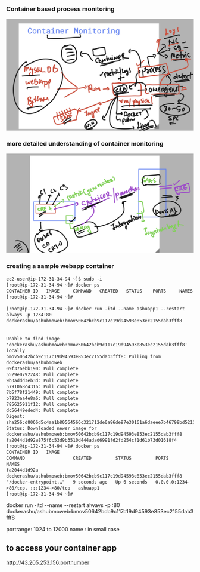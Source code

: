 ### Container based process monitoring 

<img src="c1.png">

### more detailed understanding of container monitoring

<img src="c2.png">

### creating a sample webapp container 

```
ec2-user@ip-172-31-34-94 ~]$ sudo -i
[root@ip-172-31-34-94 ~]# docker ps
CONTAINER ID   IMAGE     COMMAND   CREATED   STATUS    PORTS     NAMES
[root@ip-172-31-34-94 ~]# 

[root@ip-172-31-34-94 ~]# docker run -itd --name ashuapp1 --restart always -p 1234:80 dockerashu/ashubmoweb:bmov50642bcb9c117c19d94593e853ec2155dab3fff8


Unable to find image 'dockerashu/ashubmoweb:bmov50642bcb9c117c19d94593e853ec2155dab3fff8' locally
bmov50642bcb9c117c19d94593e853ec2155dab3fff8: Pulling from dockerashu/ashubmoweb
09f376ebb190: Pull complete 
5529e0792248: Pull complete 
9b3addd3eb3d: Pull complete 
57910a8c4316: Pull complete 
7b5f78f21449: Pull complete 
b7923aa4e8a6: Pull complete 
785625911f12: Pull complete 
dc56449eded4: Pull complete 
Digest: sha256:d8066d5c4aa1b80564566c321712de0a86de97e30161a6daeee7b46798bd5215
Status: Downloaded newer image for dockerashu/ashubmoweb:bmov50642bcb9c117c19d94593e853ec2155dab3fff8
fa2044d1d92a875f6c53d9b3510d444adad6991fd2fd254cf1d61b73d01618f4
[root@ip-172-31-34-94 ~]# docker ps
CONTAINER ID   IMAGE                                                                COMMAND                  CREATED         STATUS         PORTS                                   NAMES
fa2044d1d92a   dockerashu/ashubmoweb:bmov50642bcb9c117c19d94593e853ec2155dab3fff8   "/docker-entrypoint.…"   9 seconds ago   Up 6 seconds   0.0.0.0:1234->80/tcp, :::1234->80/tcp   ashuapp1
[root@ip-172-31-34-94 ~]# 

```


 docker run -itd --name <changeName> --restart always -p <changePort>:80 dockerashu/ashubmoweb:bmov50642bcb9c117c19d94593e853ec2155dab3fff8

 portrange:  1024 to 12000
 name : in small case

 ## to access your container app 
 http://43.205.253.156:portnumber